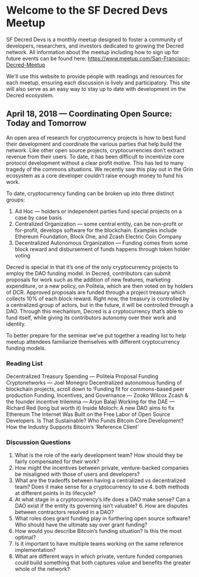 # Welcome to the SF Decred Devs Meetup

SF Decred Devs is a monthly meetup designed to foster a community of developers, researchers, and investors dedicated to growing the Decred network. All information about the meetup including how to sign up for future events can be found here: https://www.meetup.com/San-Francisco-Decred-Meetup  

We'll use this website to provide people with readings and resources for each meetup, ensuring each discussion is lively and participatory. This site will also serve as an easy way to stay up to date with development im the Decred ecosystem.

## April 18, 2018 — Coordinating Open Source: Today and Tomorrow

An open area of research for cryptocurrency projects is how to best fund their development and coordinate the various parties that help build the network. Like other open source projects, cryptocurrencies don’t extract revenue from their users. To date, it has been difficult to incentivize core protocol development without a clear profit motive. This has led to many tragedy of the commons situations. We recently saw this play out in the Grin ecosystem as a core developer couldn’t raise enough money to fund his work.

To date, cryptocurrency funding can be broken up into three distinct groups:
1. Ad Hoc — holders or independent parties fund special projects on a case by case basis
2. Centralized Organization — some central entity, can be non-profit or for-profit, develops software for the blockchain. Examples include Ethereum Foundation, Block One, and Zcash Electric Coin Company
3. Decentralized Autonomous Organization — Funding comes from some block reward and disbursement of funds happens through token holder voting

Decred is special in that it’s one of the only cryptocurrency projects to employ the DAO funding model. In Decred, contributors can submit proposals for work such as the addition of new features, marketing expenditure, or a new policy, on Politeia, which are then voted on by holders of DCR. Approved proposals are funded through a project treasury which collects 10% of each block reward. Right now, the treasury is controlled by a centralized group of actors, but in the future, it will be controlled through a DAO. Through this mechanism, Decred is a cryptocurrency that’s able to fund itself, while giving its contributors autonomy over their work and identity. 

To better prepare for the seminar we’ve put together a reading list to help meetup attendees familiarize themselves with different cryptocurrency funding models.

### Reading List

Decentralized Treasury Spending — Politeia Proposal
Funding Cryptonetworks — Joel Monegro
Decentralized autonomous funding of blockchain projects, scroll down to ‘Funding fit for commons-based peer production
Funding, Incentives, and Governance — Zooko Wilcox
Zcash & the founder incentive trilemma — Arjun Balaji
Working for the DAE — Richard Red (long but worth it)
Inside Moloch: A new DAO aims to fix Ethereum
The Internet Was Built on the Free Labor of Open Source Developers. Is That Sustainable?
Who Funds Bitcoin Core Development? How the Industry Supports Bitcoin’s ‘Reference Client’


### Discussion Questions

1. What is the role of the early development team? How should they be fairly compensated for their work? 
2. How might the incentives between private, venture-backed companies be misaligned with those of users and developers?
3. What are the tradeoffs between having a centralized vs decentralized team? Does it make sense for a cryptocurrency to use 4. both methods at different points in its lifecycle?
5. At what stage in a cryptocurrency’s life does a DAO make sense? Can a DAO exist if the entity its governing isn’t valuable? 6. How are disputes between contractors resolved in a DAO?
7. What roles does grant funding play in furthering open source software? Who should have the ultimate say over grant funding?
8. How would you describe Bitcoin’s funding situation? Is this the most optimal?
9. Is it important to have multiple teams working on the same reference implementation?
10. What are different ways in which private, venture funded companies could build something that both captures value and benefits the greater whole of the network?


